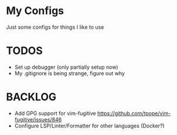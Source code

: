 # My Configs

Just some configs for things I like to use

# TODOS
- Set up debugger (only partially setup now)
- My .gitignore is being strange, figure out why

# BACKLOG
- Add GPG support for vim-fugitive https://github.com/tpope/vim-fugitive/issues/846
- Configure LSP/Linter/Formatter for other languages (Docker?)
